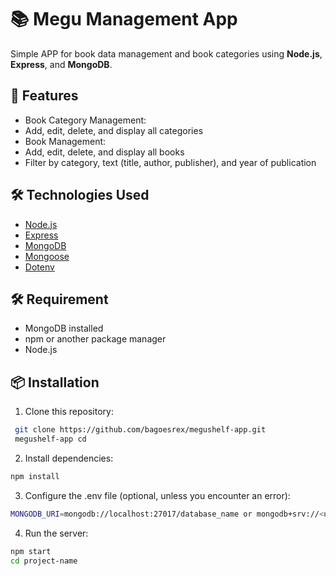 # 📚 Megu Management App

Simple APP for book data management and book categories using **Node.js**, **Express**, and **MongoDB**.

## 🚀 Features

- Book Category Management:
- Add, edit, delete, and display all categories
- Book Management:
- Add, edit, delete, and display all books
- Filter by category, text (title, author, publisher), and year of publication

## 🛠️ Technologies Used

- [Node.js](https://nodejs.org/)
- [Express](https://expressjs.com/)
- [MongoDB](https://www.mongodb.com/)
- [Mongoose](https://mongoosejs.com/)
- [Dotenv](https://www.npmjs.com/package/dotenv)

## 🛠️ Requirement

- MongoDB installed
- npm or another package manager
- Node.js

## 📦 Installation

1. Clone this repository: 
```bash
 git clone https://github.com/bagoesrex/megushelf-app.git
 megushelf-app cd
 ```
2. Install dependencies:
 ```bash
 npm install
 ```
3. Configure the .env file (optional, unless you encounter an error):
 ```bash
 MONGODB_URI=mongodb://localhost:27017/database_name or mongodb+srv://<username>:<passwordDb>@cluster0.io5olsm.mongodb.net/?retryWrites=true&w=majority&appName=Cluster0
 ```
4. Run the server:
 ```bash
 npm start
 cd project-name
 ```
